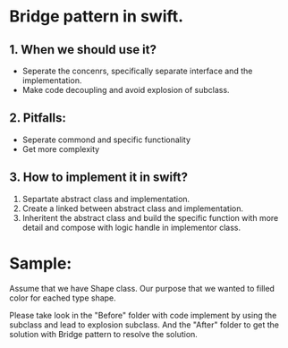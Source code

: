 # Bridge pattern in swift.
## 1. When we should use it? 
- Seperate the concenrs, specifically separate interface and the implementation. 
- Make code decoupling and avoid explosion of subclass.


## 2. Pitfalls:
- Seperate commond and specific functionality
- Get more complexity

## 3. How to implement it in swift? 
1. Separtate abstract class and implementation.
2. Create a linked between abstract class and implementation.
3. Inheritent the abstract class and build the specific function with more detail and compose with logic handle in implementor class.
# Sample:
Assume that we have Shape class. Our purpose that we wanted to filled color for eached type shape.

Please take look in the "Before" folder with code implement by using the subclass and lead to explosion subclass.
And the "After" folder to get the solution with Bridge pattern to resolve the solution.



